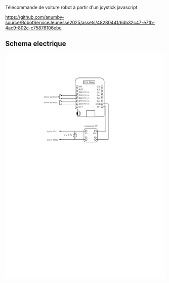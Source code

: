 Télécommande de voiture robot à partir d'un joystick javascript


https://github.com/anumby-source/RobotServiceJeunesse2025/assets/48280441/6db32c47-e7fb-4ac9-802c-c75876106ebe

## Schema electrique
<p align="center">
  <img src="./car joystick- schema electrique.svg" width="1000">
<p/>
